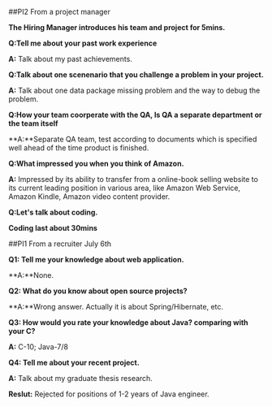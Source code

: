 ##PI2 From a project manager

**The Hiring Manager introduces his team and project for 5mins.**

**Q:Tell me about your past work experience**

**A:** Talk about my past achievements.

**Q:Talk about one scenenario that you challenge a problem in your project.**

**A:** Talk about one data package missing problem and the way to debug the problem.

**Q:How your team coorperate with the QA, Is QA a separate department or the team itself**

**A:**Separate QA team, test according to documents which is specified well ahead of the time product is finished. 

**Q:What impressed you when you think of Amazon.**

**A:** Impressed by its ability to transfer from a online-book selling website to its current leading position in various area, like Amazon Web Service, Amazon Kindle, Amazon video content provider. 

**Q:Let's talk about coding.**

**Coding last about 30mins**

##PI1 From a recruiter July 6th

**Q1: Tell me your knowledge about web application.**

**A:**None.

**Q2: What do you know about open source projects?**

**A:**Wrong answer. Actually it is about Spring/Hibernate, etc. 

**Q3: How would you rate your knowledge about Java? comparing with your C?**

**A:** C-10;  Java-7/8

**Q4: Tell me about your recent project.**

**A:** Talk about my graduate thesis research. 

**Reslut:** Rejected for positions of 1-2 years of Java engineer.


